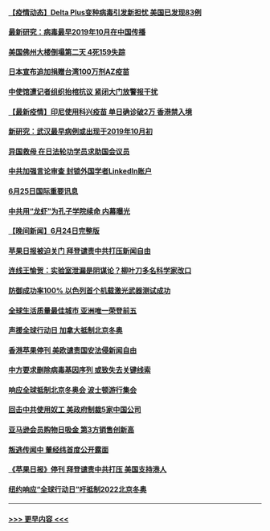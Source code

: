 #### [【疫情动态】Delta Plus变种病毒引发新担忧 美国已发现83例](../pages/prog202/a103151596.md?t=06260901) 
#### [最新研究：病毒最早2019年10月在中国传播](../pages/prog202/a103151562.md?t=06260901) 
#### [美国佛州大楼倒塌第二天 4死159失踪](../pages/prog202/a103151533.md?t=06260901) 
#### [日本宣布追加捐赠台湾100万剂AZ疫苗](../pages/prog202/a103151503.md?t=06260901) 
#### [中使馆遭记者组织抬棺抗议 紧闭大门放警报干扰](../pages/prog202/a103151440.md?t=06260901) 
#### [【最新疫情】印尼使用科兴疫苗 单日确诊破2万 香港禁入境](../pages/prog202/a103151303.md?t=06260901) 
#### [新研究：武汉最早病例或出现于2019年10月初](../pages/prog202/a103151228.md?t=06260901) 
#### [异国救母 在日法轮功学员求助国会议员](../pages/prog202/a103151283.md?t=06260901) 
#### [中共加强言论审查 封锁外国学者LinkedIn账户](../pages/prog202/a103151181.md?t=06260901) 
#### [6月25日国际重要讯息](../pages/prog202/a103151027.md?t=06260901) 
#### [中共用“龙虾”为孔子学院续命 内幕曝光](../pages/prog202/a103150993.md?t=06260901) 
#### [【晚间新闻】6月24日完整版](../pages/prog202/a103150797.md?t=06260901) 
#### [苹果日报被迫关门 拜登谴责中共打压新闻自由](../pages/prog202/a103150763.md?t=06260901) 
#### [连线王愉贺：实验室泄漏是阴谋论？柳叶刀多名科学家改口](../pages/prog202/a103149839.md?t=06260901) 
#### [防御成功率100% 以色列首个机载激光武器测试成功](../pages/prog202/a103150299.md?t=06260901) 
#### [全球生活质量最佳城市 亚洲唯一荣登前五](../pages/prog202/a103150617.md?t=06260901) 
#### [声援全球行动日 加拿大抵制北京冬奥](../pages/prog202/a103150623.md?t=06260901) 
#### [香港苹果停刊 美欧谴责国安法侵新闻自由](../pages/prog202/a103150659.md?t=06260901) 
#### [中方要求删除病毒基因序列 或致失去关键线索](../pages/prog202/a103150653.md?t=06260901) 
#### [响应全球抵制北京冬奥会 波士顿游行集会](../pages/prog202/a103150582.md?t=06260901) 
#### [回击中共使用奴工 美政府制裁5家中国公司](../pages/prog202/a103150610.md?t=06260901) 
#### [亚马逊会员购物日吸金  第3方销售创新高](../pages/prog202/a103150577.md?t=06260901) 
#### [叛逃传闻中 董经纬首度公开露面](../pages/prog202/a103150595.md?t=06260901) 
#### [《苹果日报》停刊 拜登谴责中共打压 美国支持港人](../pages/prog202/a103150584.md?t=06260901) 
#### [纽约响应“全球行动日”吁抵制2022北京冬奥](../pages/prog202/a103150573.md?t=06260901) 

----
#### [ >>> 更早内容 <<< ](../indexes/prog202-earlier.md)

